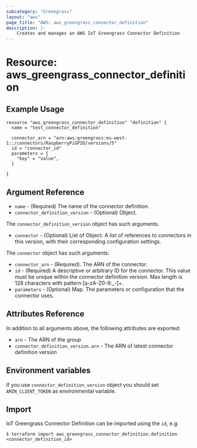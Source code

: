 ```yaml
---
subcategory: "Greengrass"
layout: "aws"
page_title: "AWS: aws_greengrass_connector_definition"
description: |-
    Creates and manages an AWS IoT Greengrass Connector Definition
---
```


# Resource: aws_greengrass_connector_definition

## Example Usage

```hcl
resource "aws_greengrass_connector_definition" "definition" {
  name = "test_connector_definition"

  connector_arn = "arn:aws:greengrass:eu-west-1::/connectors/RaspberryPiGPIO/versions/5"
  id = "connector_id"
  parameters = {
    "key" = "value",
  }

}
```

## Argument Reference
* `name` - (Required) The name of the connector definition.
* `connector_definition_version` - (Optional) Object.

The `connector_definition_version` object has such arguments.
* `connector` - (Optional) List of Object. A list of references to connectors in this version, with their corresponding configuration settings.

The `connector` object has such arguments:
* `connector_arn` - (Required). The ARN of the connector.
* `id` - (Required) A descriptive or arbitrary ID for the connector. This value must be unique within the connector definition version. Max length is 128 characters with pattern [a-zA-Z0-9:_-]+.
* `parameters` - (Optional) Map. The parameters or configuration that the connector uses.

## Attributes Reference

In addition to all arguments above, the following attributes are exported:

* `arn` - The ARN of the group
* `connector_definition_version.arn` - The ARN of latest connector definition version

## Environment variables
If you use `connector_definition_version` object you should set `AMZN_CLIENT_TOKEN` as environmental variable.

## Import

IoT Greengrass Connector Definition can be imported using the `id`, e.g.

```
$ terraform import aws_greengrass_connector_definition.definition <connector_definition_id>
```
